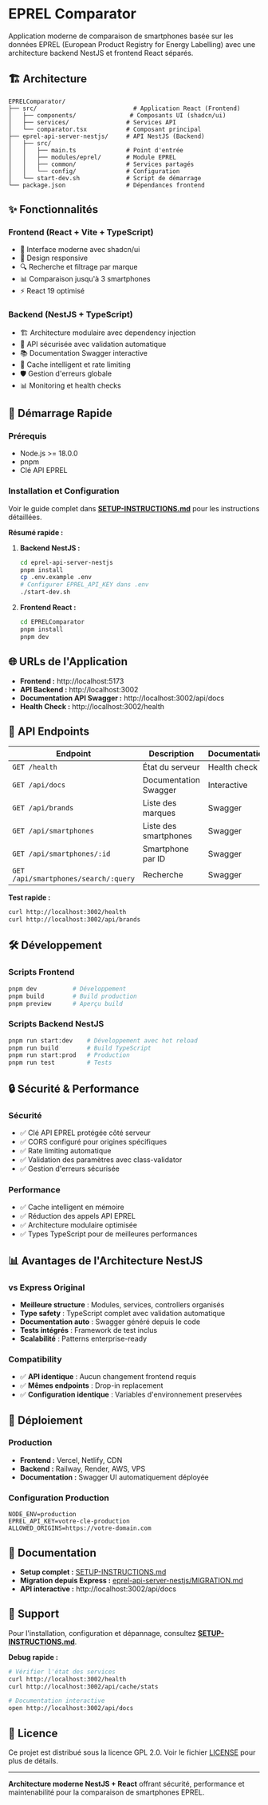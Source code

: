 # EPREL Comparator

Application moderne de comparaison de smartphones basée sur les données EPREL (European Product Registry for Energy Labelling) avec une architecture backend NestJS et frontend React séparés.

## 🏗️ Architecture

```
EPRELComparator/
├── src/                           # Application React (Frontend)
│   ├── components/               # Composants UI (shadcn/ui)
│   ├── services/                # Services API
│   └── comparator.tsx           # Composant principal
├── eprel-api-server-nestjs/     # API NestJS (Backend)
│   ├── src/
│   │   ├── main.ts              # Point d'entrée
│   │   ├── modules/eprel/       # Module EPREL
│   │   ├── common/              # Services partagés
│   │   └── config/              # Configuration
│   └── start-dev.sh             # Script de démarrage
└── package.json                 # Dépendances frontend
```

## ✨ Fonctionnalités

### Frontend (React + Vite + TypeScript)
- 🎨 Interface moderne avec shadcn/ui
- 📱 Design responsive
- 🔍 Recherche et filtrage par marque
- 📊 Comparaison jusqu'à 3 smartphones
- ⚡ React 19 optimisé

### Backend (NestJS + TypeScript)
- 🏗️ Architecture modulaire avec dependency injection
- 🔐 API sécurisée avec validation automatique
- 📚 Documentation Swagger interactive
- 🚀 Cache intelligent et rate limiting
- 🛡️ Gestion d'erreurs globale
- 📊 Monitoring et health checks

## 🚀 Démarrage Rapide

### Prérequis
- Node.js >= 18.0.0
- pnpm
- Clé API EPREL

### Installation et Configuration

Voir le guide complet dans **[SETUP-INSTRUCTIONS.md](./SETUP-INSTRUCTIONS.md)** pour les instructions détaillées.

**Résumé rapide :**

1. **Backend NestJS :**
   ```bash
   cd eprel-api-server-nestjs
   pnpm install
   cp .env.example .env
   # Configurer EPREL_API_KEY dans .env
   ./start-dev.sh
   ```

2. **Frontend React :**
   ```bash
   cd EPRELComparator
   pnpm install
   pnpm dev
   ```

## 🌐 URLs de l'Application

- **Frontend :** http://localhost:5173
- **API Backend :** http://localhost:3002
- **Documentation API Swagger :** http://localhost:3002/api/docs
- **Health Check :** http://localhost:3002/health

## 📡 API Endpoints

| Endpoint | Description | Documentation |
|----------|-------------|---------------|
| `GET /health` | État du serveur | Health check |
| `GET /api/docs` | Documentation Swagger | Interactive |
| `GET /api/brands` | Liste des marques | Swagger |
| `GET /api/smartphones` | Liste des smartphones | Swagger |
| `GET /api/smartphones/:id` | Smartphone par ID | Swagger |
| `GET /api/smartphones/search/:query` | Recherche | Swagger |

**Test rapide :**
```bash
curl http://localhost:3002/health
curl http://localhost:3002/api/brands
```

## 🛠️ Développement

### Scripts Frontend
```bash
pnpm dev          # Développement
pnpm build        # Build production
pnpm preview      # Aperçu build
```

### Scripts Backend NestJS
```bash
pnpm run start:dev    # Développement avec hot reload
pnpm run build        # Build TypeScript
pnpm run start:prod   # Production
pnpm run test         # Tests
```

## 🔒 Sécurité & Performance

### Sécurité
- ✅ Clé API EPREL protégée côté serveur
- ✅ CORS configuré pour origines spécifiques
- ✅ Rate limiting automatique
- ✅ Validation des paramètres avec class-validator
- ✅ Gestion d'erreurs sécurisée

### Performance
- ✅ Cache intelligent en mémoire
- ✅ Réduction des appels API EPREL
- ✅ Architecture modulaire optimisée
- ✅ Types TypeScript pour de meilleures performances

## 📊 Avantages de l'Architecture NestJS

### vs Express Original
- **Meilleure structure** : Modules, services, controllers organisés
- **Type safety** : TypeScript complet avec validation automatique
- **Documentation auto** : Swagger généré depuis le code
- **Tests intégrés** : Framework de test inclus
- **Scalabilité** : Patterns enterprise-ready

### Compatibility
- ✅ **API identique** : Aucun changement frontend requis
- ✅ **Mêmes endpoints** : Drop-in replacement
- ✅ **Configuration identique** : Variables d'environnement preservées

## 🚀 Déploiement

### Production
- **Frontend :** Vercel, Netlify, CDN
- **Backend :** Railway, Render, AWS, VPS
- **Documentation :** Swagger UI automatiquement déployée

### Configuration Production
```env
NODE_ENV=production
EPREL_API_KEY=votre-cle-production
ALLOWED_ORIGINS=https://votre-domain.com
```

## 📖 Documentation

- **Setup complet :** [SETUP-INSTRUCTIONS.md](./SETUP-INSTRUCTIONS.md)
- **Migration depuis Express :** [eprel-api-server-nestjs/MIGRATION.md](./eprel-api-server-nestjs/MIGRATION.md)
- **API interactive :** http://localhost:3002/api/docs

## 🐛 Support

Pour l'installation, configuration et dépannage, consultez **[SETUP-INSTRUCTIONS.md](./SETUP-INSTRUCTIONS.md)**.

**Debug rapide :**
```bash
# Vérifier l'état des services
curl http://localhost:3002/health
curl http://localhost:3002/api/cache/stats

# Documentation interactive
open http://localhost:3002/api/docs
```

## 📄 Licence

Ce projet est distribué sous la licence GPL 2.0. Voir le fichier [LICENSE](./LICENSE) pour plus de détails.

---

**Architecture moderne NestJS + React** offrant sécurité, performance et maintenabilité pour la comparaison de smartphones EPREL.